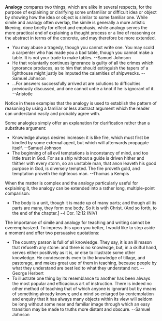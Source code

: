 **Analogy** compares two things, which are alike in several respects, for the purpose of explaining or clarifying some unfamiliar or difficult idea or object by showing how the idea or object is similar to some familiar one. While simile and analogy often overlap, the simile is generally a more artistic likening, done briefly for effect and emphasis, while analogy serves the more practical end of explaining a thought process or a line of reasoning or the abstract in terms of the concrete, and may therefore be more extended.
 - You may abuse a tragedy, though you cannot write one. You may scold a carpenter who has made you a bad table, though you cannot make a table. It is not your trade to make tables. --Samuel Johnson
 - He that voluntarily continues ignorance is guilty of all the crimes which ignorance produces, as to him that should extinguish the tapers of a lighthouse might justly be imputed the calamities of shipwrecks. --Samuel Johnson
 - ...For answers successfully arrived at are solutions to difficulties previously discussed, and one cannot untie a knot if he is ignorant of it. --Aristotle

Notice in these examples that the analogy is used to establish the pattern of reasoning by using a familiar or less abstract argument which the reader can understand easily and probably agree with.

Some analogies simply offer an explanation for clarification rather than a substitute argument:

 - Knowledge always desires increase: it is like fire, which must first be kindled by some external agent, but which will afterwards propagate itself. --Samuel Johnson
 - The beginning of all evil temptations is inconstancy of mind, and too little trust in God. For as a ship without a guide is driven hither and thither with every storm, so an unstable man, that anon leaveth his good purpose in God, is diversely tempted. The fire proveth gold, and temptation proveth the righteous man. --Thomas a Kempis

When the matter is complex and the analogy particularly useful for explaining it, the analogy can be extended into a rather long, multiple-point comparison:

 - The body is a unit, though it is made up of many parts; and though all its parts are many, they form one body. So it is with Christ. (And so forth, to the end of the chapter.] --l Cor. 12:12 (NIV)

The importance of simile and analogy for teaching and writing cannot be overemphasized. To impress this upon you better, I would like to step aside a moment and offer two persuasive quotations:

 - The country parson is full of all knowledge. They say, it is an ill mason that refuseth any stone: and there is no knowledge, but, in a skilful hand, serves either positively as it is, or else to illustrate some other knowledge. He condescends even to the knowledge of tillage, and pastorage, and makes great use of them in teaching, because people by what they understand are best led to what they understand not. --George Herbert
 - To illustrate one thing by its resemblance to another has been always the most popular and efficacious art of instruction. There is indeed no other method of teaching that of which anyone is ignorant but by means of something already known; and a mind so enlarged by contemplation and enquiry that it has always many objects within its view will seldom be long without some near and familiar image through which an easy transition may be made to truths more distant and obscure. --Samuel Johnson